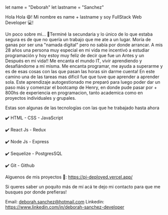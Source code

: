 let name = "Deborah"
let lastname = "Sanchez"

Hola Hola 😄! Mi nombre es name + lastname y soy FullStack Web Developer 💻!

Un poco sobre mi...
📢Terminé la secundaria y lo único de lo que estaba segura es de que no quería un trabajo que me ate a un lugar. Moría de ganas por ser una "namada digital" pero no sabía por donde arrancar. A mis 28 años una persona muy especial en mi vida me incentivó a estudiar programación y hoy estoy muy feliz de decir que fue un Antes y un Después en mi vida!! Me encanta el mundo IT, vivir aprendiendo y desafiándome a mi misma. Me encanta programar, me ayuda a superarme y es de esas cosas con las que pasan las horas sin darme cuenta! En este camino una de las tareas mas dificil fue que tuve que aprender a aprender sola. Este aprendizaje autogestionado me preparó para luego poder dar un paso más y comenzar el bootcamp de Henry, en donde pude pasar por + 800hs de experiencia en programacion, tanto academica como en proyectos individuales y grupales.


Estas son algunas de las tecnologías con las que he trabajado hasta ahora

✔️ HTML - CSS - JavaScript

✔️ React Js - Redux

✔️ Node Js - Express

✔️ Sequelize - PostgresSQL

✔️ Git - Github

Alguenos de mis proyectos 🚀:
https://pi-deployed.vercel.app/

Si queres saber un poquito más de mí acá te dejo mi contacto para que me busques por donde prefieras!

Email: deborah.sanchez@hotmail.com 
Linkedin: https://www.linkedin.com/in/deborah-sanchez-developer 

